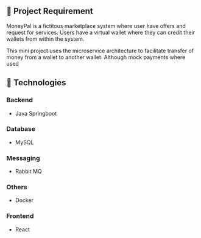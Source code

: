 
## 📝 Project Requirement

MoneyPal is a fictitous marketplace system where user have offers 
and request for services. Users have a virtual wallet where they can credit their wallets from within the system. 

This mini project uses the microservice architecture to facilitate transfer of money 
from a wallet to another wallet. Although mock payments where used
## 🚀 Technologies

### Backend

- Java Springboot

### Database
- MySQL

### Messaging
- Rabbit MQ

### Others
- Docker


### Frontend

- React